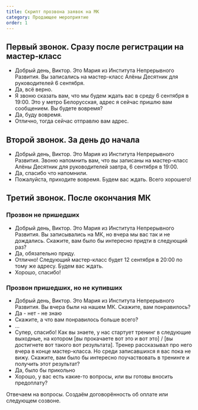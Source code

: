 ```yaml
---
title: Скрипт прозвона заявок на МК
category: Продающее мероприятие
order: 1
---
```


## Первый звонок. Сразу после регистрации на мастер-класс

- Добрый день, Виктор. Это Мария из Института Непрерывного Развития. Вы записались на мастер-класс Алёны Десятник для руководителей 6 сентября.
- Да, всё верно.
- Я звоню сказать вам, что мы будем ждать вас в среду 6 сентября в 19:00. Это у метро Белорусская, адрес я сейчас пришлю вам сообщением. Вы будете вовремя?
- Да, буду вовремя.
- Отлично, тогда сейчас отправлю вам адрес.

## Второй звонок. За день до начала

- Добрый день, Виктор. Это Мария из Института Непрерывного Развития. Звоню напомнить вам, что вы записаны на мастер-класс Алёны Десятник для руководителей завтра, 6 сентября в 19:00.
- Да, спасибо что напомнили.
- Пожалуйста, приходите вовремя. Будем вас ждать. Всего хорошего!

## Третий звонок. После окончания МК

### Прозвон не пришедших

- Добрый день, Виктор. Это Мария из Института Непрерывного Развития. Вы записывались на МК, но вчера мы вас так и не дождались. Скажите, вам было бы интересно придти в следующий раз?
- Да, обязательно приду.
- Отлично! Следующий мастер-класс будет 12 сентября в 20:00 по тому же адресу. Будем вас ждать.
- Хорошо, спасибо!

### Прозвон пришедших, но не купивших

- Добрый день, Виктор. Это Мария из Института Непрерывного Развития. Вы вчера были на нашем МК. Скажите, вам понравилось?
- Да - нет - не знаю
- Скажите, а что вам понравилось больше всего?
- ...
- Супер, спасибо! Как вы знаете, у нас стартует тренинг в следующие выходные, на котором \[вы прокачаете вот это и вот это\] / \[вы достигнете вот такого вот результата\]. Тренер рассказывал про него вчера в конце мастер-класса. Но среди записавшихся я вас пока не вижу. Скажите, вам было бы интересно поучаствовать в тренинге и получить этот результат?
- Да, было бы прикольно
- Хорошо, у вас есть какие-то вопросы, или вы готовы вносить предоплату?

Отвечаем на вопросы. Создаём договорённость об оплате или следующем созвоне.